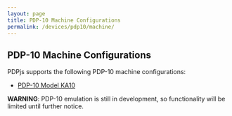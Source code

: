 ```yaml
---
layout: page
title: PDP-10 Machine Configurations
permalink: /devices/pdp10/machine/
---
```


PDP-10 Machine Configurations
-----------------------------

PDPjs supports the following PDP-10 machine configurations:

* [PDP-10 Model KA10](/devices/pdp10/machine/ka10/)

**WARNING**: PDP-10 emulation is still in development, so functionality will be limited until further notice.
